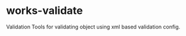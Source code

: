 works-validate
==============

Validation Tools for validating object using xml based validation config. 
